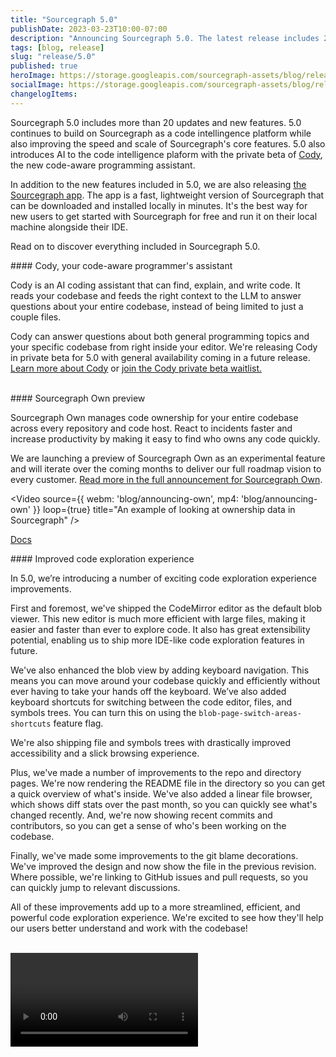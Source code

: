 ```yaml
---
title: "Sourcegraph 5.0"
publishDate: 2023-03-23T10:00-07:00
description: "Announcing Sourcegraph 5.0. The latest release includes 20+ updates, including updates to Sourcegraph's speed, security, and scalability."
tags: [blog, release]
slug: "release/5.0"
published: true
heroImage: https://storage.googleapis.com/sourcegraph-assets/blog/release-post/5.0/sourcegraph-5-0-hero.png
socialImage: https://storage.googleapis.com/sourcegraph-assets/blog/release-post/5.0/sourcegraph-5-0-hero.png
changelogItems:
---
```


Sourcegraph 5.0 includes more than 20 updates and new features. 5.0 continues to build on Sourcegraph as a code intellingence platform while also improving the speed and scale of Sourcegraph's core features. 5.0 also introduces AI to the code intelligence plaform with the private beta of [Cody](https://about.sourcegraph.com/cody), the new code-aware programming assistant. 

In addition to the new features included in 5.0, we are also releasing [the Sourcegraph app](https://about.sourcegraph.com/app). The app is a fast, lightweight version of Sourcegraph that can be downloaded and installed locally in minutes. It's the best way for new users to get started with Sourcegraph for free and run it on their local machine alongside their IDE.

Read on to discover everything included in Sourcegraph 5.0.
<br/>

<Badge link="/cody" text="AI" color="blue" size="small" />
#### Cody, your code-aware programmer's assistant

Cody is an AI coding assistant that can find, explain, and write code. It reads your codebase and feeds the right context to the LLM to answer questions about your entire codebase, instead of being limited to just a couple files. 

Cody can answer questions about both general programming topics and your specific codebase from right inside your editor. We're releasing Cody in private beta for 5.0 with general availability coming in a future release. [Learn more about Cody](https://about.sourcegraph.com/cody) or [join the Cody private beta waitlist.](https://sourcegraph.typeform.com/to/pIXTgwrd)

<br/>

<Badge link="/own" text="Code Ownership" color="green" size="small" />
#### Sourcegraph Own preview

Sourcegraph Own manages code ownership for your entire codebase across every repository and code host. React to incidents faster and increase productivity by making it easy to find who owns any code quickly.

We are launching a preview of Sourcegraph Own as an experimental feature and will iterate over the coming months to deliver our full roadmap vision to every customer. [Read more in the full announcement for Sourcegraph Own](https://about.sourcegraph.com/blog/inroducing-sourcegraph-own).

<Video 
  source={{
    webm: 'blog/announcing-own',
    mp4: 'blog/announcing-own'
  }}
  loop={true}
  title="An example of looking at ownership data in Sourcegraph"
/>

<a href="https://docs.sourcegraph.com/own" className="not-italic flex items-center mb-sm">Docs<OpenInNewIcon className="ml-xxs" size={18} /></a>
<br/>

<Badge link="/code-search" text="Code Search" color="cerise" size="small" />
#### Improved code exploration experience

In 5.0, we’re introducing a number of exciting code exploration experience improvements.

First and foremost, we've shipped the CodeMirror editor as the default blob viewer. This new editor is much more efficient with large files, making it easier and faster than ever to explore code. It also has great extensibility potential, enabling us to ship more IDE-like code exploration features in future.

We've also enhanced the blob view by adding keyboard navigation. This means you can move around your codebase quickly and efficiently without ever having to take your hands off the keyboard. We’ve also added keyboard shortcuts for switching between the code editor, files, and symbols trees. You can turn this on using the `blob-page-switch-areas-shortcuts` feature flag.

We're also shipping file and symbols trees with drastically improved accessibility and a slick browsing experience.

Plus, we've made a number of improvements to the repo and directory pages. We're now rendering the README file in the directory so you can get a quick overview of what's inside. We've also added a linear file browser, which shows diff stats over the past month, so you can quickly see what's changed recently. And, we're now showing recent commits and contributors, so you can get a sense of who's been working on the codebase.

Finally, we've made some improvements to the git blame decorations. We've improved the design and now show the file in the previous revision. Where possible, we're linking to GitHub issues and pull requests, so you can quickly jump to relevant discussions.

All of these improvements add up to a more streamlined, efficient, and powerful code exploration experience. We're excited to see how they'll help our users better understand and work with the codebase!

<br/>
<Video
  source={{
    webm: 'blog/keyboard-nav',
    mp4: 'blog/keyboard-nav'
  }}
  loop={true}
  title="New keyboard navigation experience in Sourcegraph"
/>
<br/><br/>

<Badge link="/code-search" text="Code Search" color="cerise" size="small" />
#### A completely re-imagined search input

The search input has been redesigned to greatly improve usability. New contextual suggestions help users learn the Sourcegraph query language as they search. These powerful suggestions react to the user’s current query to suggest related filters. How suggestions are displayed has been unified across contexts and filters, and the history mode has been integrated directly in input. Lastly, improved and expanded keyboard shortcuts also make navigation much easier.

<br/>
<div className="mb-sm">
  <Figure
    src="https://storage.googleapis.com/sourcegraph-assets/blog/5.0/reimagined-search-input.png"
    alt="The new search UI"
    catpion="A re-imagined search input."
  />
</div><br/>

<Badge link="/code-search" text="Code Search" color="cerise" size="small" />
#### Intelligent search ranking

Previously, Sourcegraph ordered search results in a simple way that could make it hard to find the most relevant files. In version 4.6, we're releasing two significant improvements to search ranking:

- Search results are no longer grouped by repository. Instead, we return the most relevant files first. This helps prevent users from requiring workarounds to find what they’re looking for, for example updating the search to exclude certain repositories.
- Search now incorporates a "file importance" score to help boost high quality, commonly-used files. This score is based on the code dependency graph, and is only available when precise code intelligence is enabled.
<br/>

These improvements are being released together as a limited beta in 5.0. You can reach out to your account team if you're interested in the beta.

<br/>

<Badge link="/code-search" text="Code Intelligence" color="cerise" size="small" />
#### Improved auto-indexing setup experience

We've made significant improvements to Sourcegraph's auto-indexing setup experience to make it easier for users to enable precise code intelligence. Previously, the configuration options were somewhat opaque and could be intimidating for users to configure, even for engineers at Sourcegraph.

In the 5.0 release, we've redesigned the auto-indexing configuration pages to be more intuitive and self-documenting. We've added helpful descriptions and visualizations to make the options and their impacts more understandable. We've also added new dashboards so users can monitor the code intelligence coverage for their repositories and instances:

- Repository code intelligence coverage dashboard: See the coverage status for a specific repository, including which files/directories are indexed and which are pending indexing. Easily trigger re-indexing of specific paths or the entire repository.
- Instance code intelligence coverage dashboard (for site administrators): Get an overview of indexing coverage across all repositories in the instance. See repositories with low coverage and trigger indexing jobs to improve coverage.

Additionally, we've added more "code intelligence health" indicators to the Sourcegraph UI so users can quickly see if their code intelligence is up-to-date or if there are any issues they can address.

These improvements make it easier to enable precise code intelligence on Sourcegraph and ensure users can rely on the best possible coding experience. Give the new auto-indexing setup experience a try and monitor your code intelligence coverage/health with the new dashboards. As always, we welcome your feedback!

<br/>

<Badge link="/batch-changes" text="Batch Changes" color="blue" size="small" />
#### Keep everyone in the loop with outgoing webhooks for batch changes

Batch Changes enables you to efficiently generate and manage multiple changesets at once. Creating changesets is the first hurdle to get over, but getting those changes merged and keeping stakeholders in the loop is sometimes an even bigger challenge. A key part of this is alerting repository owners about incoming changes in the context of their existing tools and workflows.
Outgoing webhooks for Batch Changes provide a standardized way to get this information into your other tools with minimal additional work. Site admins can configure outgoing webhooks from admin settings under "Batch Changes" > "Outgoing webhooks."

Available events include:

- When a batch change is applied, closed, or deleted
- When a changeset is published, updated, or closed
- When there is an error publishing or updating a changeset

<br/>
<div className="mb-sm">
  <Figure
    src="https://storage.googleapis.com/sourcegraph-assets/blog/5.0/outgoing-webhooks.png"
    alt="Outgoing webhooks configuration"
    catpion="Outgoing webhooks configuration"
  />
</div>

<br/>
<a href="https://docs.sourcegraph.com/admin/config/webhooks/outgoing" className="not-italic flex items-center mb-sm">Docs<OpenInNewIcon className="ml-xxs" size={18} /></a>

<Badge link="/batch-changes" text="Batch Changes" color="blue" size="small" />
#### Limit access to batch changes to designated users

While batch changes enable efficient bulk creation of changesets, some customers require tighter controls to meet the security and compliance standards of their industry. To meet these needs, we're introducing a role-based access control (RBAC) system to Sourcegraph to enable more granular controls for who can access batch changes.
Site admins can limit access to approved users from admin settings under “Site admin” > “Users & auth” > “Roles” by:

- Creating custom user roles with Batch Changes permissions
- Revoking default role permissions
- Assigning designated users to Batch Changes-enabled roles
<br/>

While the RBAC system is limited to batch changes for now, the system will soon be expanded to cover additional areas of Sourcegraph as well.

<br/>
<Video 
  source={{
    webm: 'blog/5.0/batch-changes-rbac',
    mp4: 'blog/5.0/batch-changes-rbac'
  }}
  loop={true}
  title="RBAC for Batch Changes"
/>
<br/>

<a href="https://docs.sourcegraph.com/admin/access_control" className="not-italic flex items-center mb-sm">Docs<OpenInNewIcon className="ml-xxs" size={18} /></a>
<br />

<Badge text="Code Insights" link="/code-insights" color="green" size="small" />
#### Improved Code Insights support for instances with a large number of repositories

Code insights provide precise answers about the trends and composition of your codebase, tranforming it into a queryable database.  Previously, users had to create insights over either a few named repositories or all of their repositories, and running insights over all repositories could often take an impractical amount of time to process. Now, with the new repository selection, users can target their insights to the exact scope of repositories that is relevant to them. Additionally, administrators can now monitor the processing of insights and, when necessary, reprioritize or retry them from within the site admin section.

<a href="https://docs.sourcegraph.com/code_insights" className="not-italic flex items-center mb-sm">Docs<OpenInNewIcon className="ml-xxs" size={18} /></a>
<br />

<Badge link="https://docs.sourcegraph.com/admin/external_service" text="Code Hosts" color="violet" size="small" />
#### Impoved Gerrit support with user permissions

Gerrit connections now have their own dedicated code host connection option as opposed to the “Generic Git Host” connection that had to be used before. Along with this, Gerrit connections can also be configured to require user authentication, which will require users to provide Gerrit credentials in order to search and browse Gerrit code.

<a href="https://docs.sourcegraph.com/admin/external_service/gerrit" className="not-italic flex items-center mb-sm">Docs<OpenInNewIcon className="ml-xxs" size={18} /></a>
<br />

<Badge link="https://docs.sourcegraph.com/admin/external_service" text="Code Hosts" color="violet" size="small" />
#### Improved support for the Azure DevOps code host

Sourcegraph customers will now be able to bring their Azure DevOps repositories into their Sourcegraph instance. Sourcegraph will sync specified repositories from the customers’ Azure DevOps organizations or projects also respect and enforce permissions from Azure DevOps, ensuring that only users with access rights to repositories are allowed to access them. Batch Changes will now also support Azure DevOps code hosts and repositories.

<a href="https://docs.sourcegraph.com/admin/external_service/azuredevops" className="not-italic flex items-center mb-sm">Docs<OpenInNewIcon className="ml-xxs" size={18} /></a>
<br />

<Badge link="https://docs.sourcegraph.com/admin/external_service" text="Code Hosts" color="violet" size="small" />
#### Improved rate limiting for GitHub and GitLab

We've made changes to how we handle GitHub and GitLab rate limits. Previously, all GitHub requests would be limited to 5,000 requests per hour (i.e. even if there were 1,000 users on the instance, the total number of requests would not exceed 5,000/hour).

Now we use feedback from the code host to do rate limiting using each individual user's own rate limit. This greatly speeds up our permissions syncing process. Customers might see an increase in the number of requests to the code host, but these will not exceed the code host's own imposed rate limits.

This does not override the custom rate limit that customers can configure in the site config. If that custom rate limit is slower than that of GitHub, it will take precedence.

<a href="https://docs.sourcegraph.com/admin/external_service/github" className="not-italic flex items-center mb-sm">Docs<OpenInNewIcon className="ml-xxs" size={18} /></a>
<br />

<Badge link="" text="Admin" color="violet" size="small" />
#### Permissions center

The permissions center brings new tools for site admins and users to understand their repository permissions. To ensure developers only see code they have access to, Sourcegraph syncs permissions directly from users’ various code hosts via a continuous background process.

Historically, debugging repository permissions was time-consuming, extremely confusing, and often not possible as admins were required to access the production DB to debug. The permission center is a new way for admins to understand and work with how permissions are handled across Sourcegraph storing authorization data, all powered by a more scalable database-backed architecture.

The permission center provides a bird’s eye view of who can access code and why, what recently changed with permissions and when, how many permissions were added/removed and what's the reason for the permissions sync. It provides extensive observability and debugability for both current and historical state of permissions within an instance.

<a href="https://docs.sourcegraph.com/admin/permissions/syncing" className="not-italic flex items-center mb-sm">Docs<OpenInNewIcon className="ml-xxs" size={18} /></a>
<br />

<Badge link="https://docs.sourcegraph.com/admin/" text="Admin" color="violet" size="small" />
#### Account requests for unauthenticated users

Our new account requests feature allows unauthenticated users to request an account if sign up is disabled. Administrators now have the ability to approve or reject requests manually, giving them full control over who can access their instance.

- Users without an account can now click a “Request access” link on the sign up page to complete the request form. Submitting this form will alert administrators about account requests.
- Administrators will be notified of the number of new requests waiting for review via an “Account requests” notification button in their Sourcegraph navigation bar. This notification button is not shown if there are no pending requests.
- Once a request is approved, a new user is created in one of the following ways depending on SMTP configuration:
  - If SMTP is configured, an email with a reset password link is sent to the user.
  - If SMTP is not configured, administrators must manually send a reset password link to the user from the “Users & auth / Account requests” admin page.
- Administrators can also choose to reject a request. In this case, all new account requests from a previously rejected email will be ignored.
<br/>

A new analytics data point has been added to the “Analytics / Users” page indicating the number of account requests made during a given period of time. This data can help administrators understand how many people are interested in accessing their instance.

This feature is experimental and enabled by default. However, it can be explicitly disabled by adding `accessRequests.enabled: false` to the site configuration experimental features settings.
<br />

<Badge link="https://docs.sourcegraph.com/admin/" text="Admin" color="violet" size="small" />
#### SCIM support

Sourcegraph now supports the [SCIM protocol](https://www.simplecloud.info/), an open industry standard for automating user provisioning and deprovisioning.

SCIM (System for Cross-domain Identity Management) allows users to connect their identity provider (like [Okta](https://developer.okta.com/docs/concepts/scim/) or [Azure AD](https://learn.microsoft.com/en-us/azure/active-directory/fundamentals/sync-scim)) to Sourcegraph and automatically sync user accounts. When a new employee is onboarded, their Sourcegraph account is automatically created. When they leave the organization, their access is promptly revoked.

Before SCIM support, IT admins had to manually create and delete Sourcegraph user accounts. Now they can automate these tedious, error-prone tasks, meeting compliance requirements and reducing the risk of outdated user accounts.

SCIM support is initially available for user provisioning (groups coming soon!). We have tested compatibility with Okta and Azure AD, and support full CRUD operations.

With SCIM, you can eliminate the ghost accounts and compliance headaches. [Learn more in our docs](https://docs.sourcegraph.com/admin/scim) and enable SCIM for your team.

<a href="https://docs.sourcegraph.com/admin/scim" className="not-italic flex items-center mb-sm">Docs<OpenInNewIcon className="ml-xxs" size={18} /></a>
<br />
